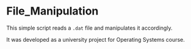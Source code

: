 # File_Manipulation

This simple script reads a ```.dat``` file and manipulates it accordingly.

It was developed as a university project for Operating Systems course.
